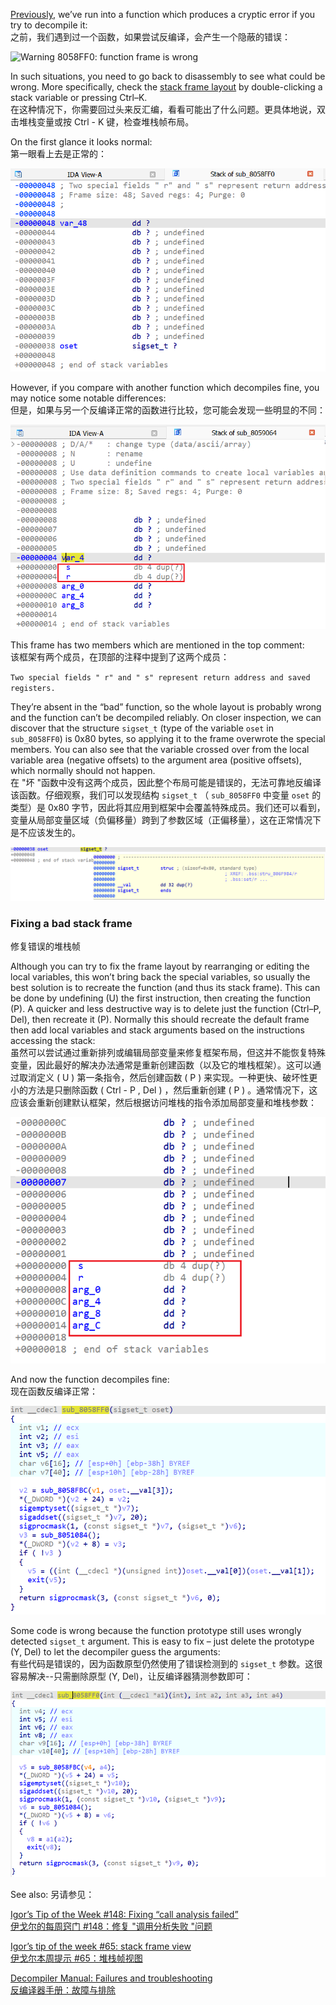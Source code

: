[Previously](https://hex-rays.com/blog/igors-tip-of-the-week-148-fixing-call-analysis-failed/), we’ve run into a function which produces a cryptic error if you try to decompile it:  
之前，我们遇到过一个函数，如果尝试反编译，会产生一个隐蔽的错误：

![Warning
8058FF0: function frame is wrong](assets/2023/08/badframe1.png)

In such situations, you need to go back to disassembly to see what could be wrong. More specifically, check the [stack frame layout](https://hex-rays.com/blog/igors-tip-of-the-week-65-stack-frame-view/) by double-clicking a stack variable or pressing Ctrl–K.  
在这种情况下，你需要回过头来反汇编，看看可能出了什么问题。更具体地说，双击堆栈变量或按 Ctrl - K 键，检查堆栈帧布局。

On the first glance it looks normal:  
第一眼看上去是正常的：

![](assets/2023/08/badframe2.png)

However, if you compare with another function which decompiles fine, you may notice some notable differences:  
但是，如果与另一个反编译正常的函数进行比较，您可能会发现一些明显的不同：

![](assets/2023/08/badframe3.png)

This frame has two members which are mentioned in the top comment:  
该框架有两个成员，在顶部的注释中提到了这两个成员：

`Two special fields " r" and " s" represent return address and saved registers.`

They’re absent in the “bad” function, so the whole layout is probably wrong and the function can’t be decompiled reliably. On closer inspection, we can discover that the structure `sigset_t` (type of the variable `oset` in `sub_8058FF0`) is 0x80 bytes, so applying it to the frame overwrote the special members. You can also see that the variable crossed over from the local variable area (negative offsets) to the argument area (positive offsets), which normally should not happen.  
在 "坏 "函数中没有这两个成员，因此整个布局可能是错误的，无法可靠地反编译该函数。仔细观察，我们可以发现结构 `sigset_t` （ `sub_8058FF0` 中变量 `oset` 的类型）是 0x80 字节，因此将其应用到框架中会覆盖特殊成员。我们还可以看到，变量从局部变量区域（负偏移量）跨到了参数区域（正偏移量），这在正常情况下是不应该发生的。

![](assets/2023/08/badframe4.png)

### Fixing a bad stack frame  
修复错误的堆栈帧

Although you can try to fix the frame layout by rearranging or editing the local variables, this won’t bring back the special variables, so usually the best solution is to recreate the function (and thus its stack frame). This can be done by undefining (U) the first instruction, then creating the function (P). A quicker and less destructive way is to delete just the function (Ctrl–P, Del), then recreate it (P). Normally this should recreate the default frame then add local variables and stack arguments based on the instructions accessing the stack:  
虽然可以尝试通过重新排列或编辑局部变量来修复框架布局，但这并不能恢复特殊变量，因此最好的解决办法通常是重新创建函数（以及它的堆栈框架）。这可以通过取消定义 ( U ) 第一条指令，然后创建函数 ( P ) 来实现。一种更快、破坏性更小的方法是只删除函数 ( Ctrl - P , Del ) ，然后重新创建 ( P ) 。通常情况下，这应该会重新创建默认框架，然后根据访问堆栈的指令添加局部变量和堆栈参数：

![](assets/2023/08/badframe5.png)

And now the function decompiles fine:  
现在函数反编译正常：

![](assets/2023/08/badframe6.png)

Some code is wrong because the function prototype still uses wrongly detected `sigset_t` argument. This is easy to fix – just delete the prototype (Y, Del) to let the decompiler guess the arguments:  
有些代码是错误的，因为函数原型仍然使用了错误检测到的 `sigset_t` 参数。这很容易解决--只需删除原型 (Y, Del)，让反编译器猜测参数即可：

![](assets/2023/08/badframe7.png)

See also: 另请参见：

[Igor’s Tip of the Week #148: Fixing “call analysis failed”  
伊戈尔的每周窍门 #148：修复 "调用分析失败 "问题](https://hex-rays.com/blog/igors-tip-of-the-week-148-fixing-call-analysis-failed/)

[Igor’s tip of the week #65: stack frame view  
伊戈尔本周提示 #65：堆栈帧视图](https://hex-rays.com/blog/igors-tip-of-the-week-65-stack-frame-view/)

[Decompiler Manual: Failures and troubleshooting  
反编译器手册：故障与排除](https://www.hex-rays.com/products/decompiler/manual/failures.shtml)